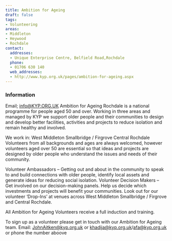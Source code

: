 ```yaml
---
title: Ambition for Ageing
draft: false
tags:
- Volunteering
areas:
- Middleton
- Heywood
- Rochdale
contact:
  addresses:
  - Unique Enterprise Centre, Belfield Road,Rochdale
  phone:
  - 01706 630 140
  web_addresses:
  - http://www.kyp.org.uk/pages/ambition-for-ageing.aspx
---
```


### Information
Email; info@KYP.ORG.UK
Ambition for Ageing Rochdale is a national programme for people aged 50 and over. Working in three areas and managed by KYP we support older people and their communities to design and develop better facilities, activities and projects to reduce isolation and remain healthy and involved.

We work in:
West Middleton
Smallbridge / Firgrove
Central Rochdale
Volunteers from all backgrounds and ages are always welcomed, however volunteers aged over 50 are essential so that ideas and projects are designed by older people who understand the issues and needs of their community.

Volunteer Ambassadors – Getting out and about in the community to speak to and build connections with older people, identify local assets and generate ideas for reducing social isolation.
Volunteer Decision Makers – Get involved on our decision-making panels. Help us decide which investments and projects will benefit your communities.
Look out for our volunteer ‘Drop-Ins’ at venues across West Middleton Smallbridge / Firgrove and Central Rochdale.

All Ambition for Ageing Volunteers receive a full induction and training.

To sign up as a volunteer please get in touch with our Ambition for Ageing team.
Email: 
JohnAitken@kyp.org.uk  or
khadija@kyp.org.uk/afa@kyp.org.uk
or  phone the number aboove

